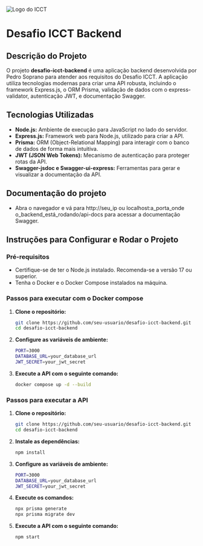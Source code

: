 ![Logo do ICCT](https://media.licdn.com/dms/image/C4D0BAQGQoDkJFUfLZA/company-logo_200_200/0/1644001737031/icct_instituto_cal_camp_de_tecnologia_logo?e=2147483647&v=beta&t=BccxJ0zHTvigHOk9docGZPqy0djsActYLGrVUcww1p4)

# Desafio ICCT Backend

## Descrição do Projeto

O projeto **desafio-icct-backend** é uma aplicação backend desenvolvida por Pedro Soprano para atender aos requisitos do Desafio ICCT. A aplicação utiliza tecnologias modernas para criar uma API robusta, incluindo o framework Express.js, o ORM Prisma, validação de dados com o express-validator, autenticação JWT, e documentação Swagger.

## Tecnologias Utilizadas

- **Node.js:** Ambiente de execução para JavaScript no lado do servidor.
- **Express.js:** Framework web para Node.js, utilizado para criar a API.
- **Prisma:** ORM (Object-Relational Mapping) para interagir com o banco de dados de forma mais intuitiva.
- **JWT (JSON Web Tokens):** Mecanismo de autenticação para proteger rotas da API.
- **Swagger-jsdoc e Swagger-ui-express:** Ferramentas para gerar e visualizar a documentação da API.

## Documentação do projeto
- Abra o navegador e vá para http://seu_ip ou localhost:a_porta_onde o_backend_está_rodando/api-docs para acessar a documentação Swagger.
## Instruções para Configurar e Rodar o Projeto

### Pré-requisitos

- Certifique-se de ter o Node.js instalado. Recomenda-se a versão 17 ou superior.
- Tenha o Docker e o Docker Compose instalados na máquina.

### Passos para executar com o Docker compose

1. **Clone o repositório:**

   ```bash
   git clone https://github.com/seu-usuario/desafio-icct-backend.git
   cd desafio-icct-backend

2. **Configure as variáveis de ambiente:**

    ```bash
    PORT=3000
    DATABASE_URL=your_database_url
    JWT_SECRET=your_jwt_secret

3. **Execute a API com o seguinte comando:**

   ```bash
   docker compose up -d --build


### Passos para executar a API

1. **Clone o repositório:**

   ```bash
   git clone https://github.com/seu-usuario/desafio-icct-backend.git
   cd desafio-icct-backend

2. **Instale as dependências:**

   ```bash
   npm install

3. **Configure as variáveis de ambiente:**

    ```bash
    PORT=3000
    DATABASE_URL=your_database_url
    JWT_SECRET=your_jwt_secret

4. **Execute os comandos:**

    ```bash
    npx prisma generate
    npx prisma migrate dev


5. **Execute a API com o seguinte comando:**

    ```bash
    npm start